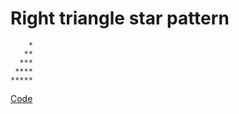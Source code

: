
# Right triangle star pattern

```http
    *
   **
  ***
 ****
*****
```
[Code](https://github.com/govah/Sherlock/blob/main/Easy/Right%20triangle%20star%20pattern/code.cpp)

